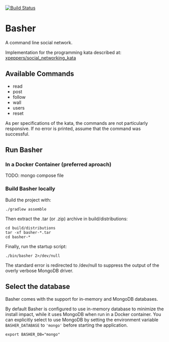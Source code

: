 [![Build Status](https://travis-ci.org/ilredeitopi/Basher.svg?branch=master)](https://travis-ci.org/ilredeitopi/Basher)

# Basher
A command line social network.

Implementation for the programming kata described at: [xpeppers/social_networking_kata](https://github.com/xpeppers/social_networking_kata)

## Available Commands

- read
- post
- follow
- wall
- users
- reset


As per specifications of the kata, the commands are not particularly responsive. If no error is printed, assume that the command was successful.

## Run Basher

### In a Docker Container (preferred aproach)
TODO: mongo compose file

### Build Basher locally
Build the project with:
```
./gradlew assemble
```

Then extract the .tar (or .zip) archive in build/distributions:
```
cd build/distributions
tar -xf basher-*.tar
cd basher-*
```

Finally, run the startup script:
```
./bin/basher 2>/dev/null
```
The standard error is redirected to /dev/null to suppress the output of the overly verbose MongoDB driver.

## Select the database

Basher comes with the support for in-memory and MongoDB databases.

By default Basher is configured to use in-memory database to minimize the install impact, while it uses MongoDB when run in a Docker container.
You can explicitly select to use MongoDB by setting the environment variable `BASHER_DATABASE` to `'mongo'` before starting the application.
```
export BASHER_DB="mongo"
```
